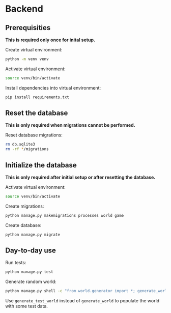 # Backend

## Prerequisities

**This is required only once for inital setup.**

Create virtual environment:
```bash
python -m venv venv
```

Activate virtual environment:
```bash
source venv/bin/activate
```

Install dependencies into virtual environment:
```bash
pip install requirements.txt
```

## Reset the database

**This is only required when migrations cannot be performed.**

Reset database migrations:
```bash
rm db.sqlite3
rm -rf */migrations
```

## Initialize the database

**This is only required after initial setup or after resetting the database.**

Activate virtual environment:
```bash
source venv/bin/activate
```

Create migrations:

```bash
python manage.py makemigrations processes world game
```

Create database:

```bash
python manage.py migrate
```

## Day-to-day use

Run tests:

```bash
python manage.py test
```

Generate random world:
```bash
python manage.py shell -c "from world.generator import *; generate_world(10, 0.5, 0, exist_ok=True, tickrate=60)"
```
Use `generate_test_world` instead of `generate_world` to populate the world with some test data.
